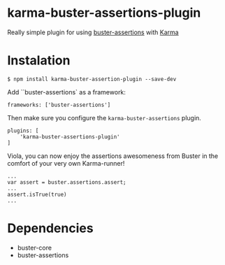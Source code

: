 karma-buster-assertions-plugin
=======================

Really simple plugin for using [buster-assertions](http://docs.busterjs.org/en/latest/modules/buster-assertions/#buster-assertions) with [Karma](http://karma-runner.github.io/)

# Instalation 

	$ npm install karma-buster-assertion-plugin --save-dev

Add ``buster-assertions` as a framework:

	frameworks: ['buster-assertions']


Then make sure you configure the ``karma-buster-assertions`` plugin.

	plugins: [
		'karma-buster-assertions-plugin'
	]

Viola, you can now enjoy the assertions awesomeness from Buster in the comfort of your very own Karma-runner!


	...
	var assert = buster.assertions.assert;
	...
	assert.isTrue(true)
	...

# Dependencies
	
* buster-core
* buster-assertions
